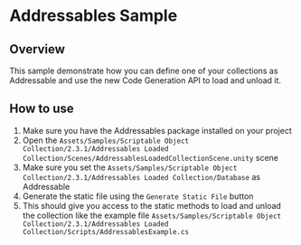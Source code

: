 ﻿# Addressables Sample

## Overview
This sample demonstrate how you can define one of your collections as Addressable and use the new Code Generation API to load and unload it.


## How to use

1. Make sure you have the Addressables package installed on your project
2. Open the `Assets/Samples/Scriptable Object Collection/2.3.1/Addressables Loaded Collection/Scenes/AddressablesLoadedCollectionScene.unity` scene
3. Make sure you set the `Assets/Samples/Scriptable Object Collection/2.3.1/Addressables Loaded Collection/Database` as Addressable
4. Generate the static file using the `Generate Static File` button
5. This should give you access to the static methods to load and unload the collection like the example file `Assets/Samples/Scriptable Object Collection/2.3.1/Addressables Loaded Collection/Scripts/AddressablesExample.cs`
